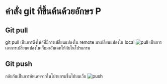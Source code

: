 # คำสั่ง git ที่ขึ้นต้นด้วยอักษร P

## Git pull
git pull เป็นการดึงไฟล์ที่มีการเปลี่ยนแปลงใน remote มาเปลี่ยนแปลงใน local
![pull](https://github.com/ThanaloekKaisai/Git_A-Z_Mission_65030096/assets/144195683/bd5da809-4f2e-4d69-b56d-4bb4c0241c33)
เป็นการเอาการเปลี่ยนแปลงในเว็บมาอัพเดทให้กับในโปรแกรม
## Git push
กลับกันเป็นการอัพเดทจากในโปรแกรมขึ้นไปบนเว็บ
![push](https://github.com/ThanaloekKaisai/Git_A-Z_Mission_65030096/assets/144195683/54a6c772-ff39-49b9-bb74-8c61de6d0d82)
